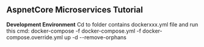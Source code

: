 ## AspnetCore Microservices Tutorial

**Development Environment**
Cd to folder contains dockerxxx.yml file and run this cmd:
	docker-compose -f docker-compose.yml -f docker-compose.override.yml up -d --remove-orphans